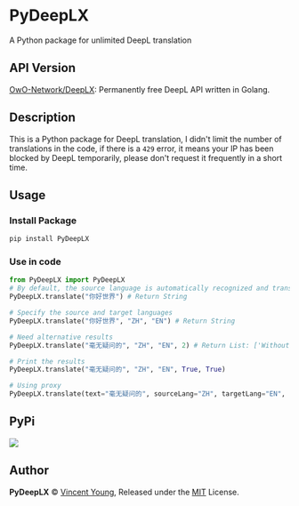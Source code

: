 # PyDeepLX

A Python package for unlimited DeepL translation

## API Version

[OwO-Network/DeepLX](https://github.com/OwO-Network/DeepLX): Permanently free DeepL API written in Golang.

## Description

This is a Python package for DeepL translation, I didn't limit the number of translations in the code, if there is a `429` error, it means your IP has been blocked by DeepL temporarily, please don't request it frequently in a short time.

## Usage

### Install Package

```bash
pip install PyDeepLX
```

### Use in code

```python
from PyDeepLX import PyDeepLX
# By default, the source language is automatically recognized and translated into English without providing any alternative results.
PyDeepLX.translate("你好世界") # Return String

# Specify the source and target languages
PyDeepLX.translate("你好世界", "ZH", "EN") # Return String

# Need alternative results
PyDeepLX.translate("毫无疑问的", "ZH", "EN", 2) # Return List: ['Without a doubt', 'No doubt']

# Print the results
PyDeepLX.translate("毫无疑问的", "ZH", "EN", True, True)

# Using proxy
PyDeepLX.translate(text="毫无疑问的", sourceLang="ZH", targetLang="EN", numberAlternative=0, printResult=False, proxies="socks5://127.0.0.1:7890")
```

## PyPi

<a href="https://pypi.org/project/PyDeepLX/"><img src="https://img.shields.io/badge/Pypi-000000?style=for-the-badge&logo=pypi&logoColor=red" /></a>

## Author

**PyDeepLX** © [Vincent Young](https://github.com/missuo), Released under the [MIT](./LICENSE) License.<br>
